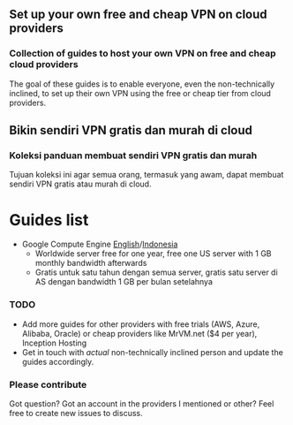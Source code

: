 ## Set up your own free and cheap VPN on cloud providers
### Collection of guides to host your own VPN on free and cheap cloud providers

The goal of these guides is to enable everyone, even the non-technically inclined, to set up their own VPN using the free or cheap tier from cloud providers.

## Bikin sendiri VPN gratis dan murah di cloud
### Koleksi panduan membuat sendiri VPN gratis dan murah

Tujuan koleksi ini agar semua orang, termasuk yang awam, dapat membuat sendiri VPN gratis atau murah di cloud.

# Guides list

* Google Compute Engine [English](./guides/GCEEnglish.md)/[Indonesia](./guides/GCEIndonesia.md)
  * Worldwide server free for one year, free one US server with 1 GB monthly bandwidth afterwards
  * Gratis untuk satu tahun dengan semua server, gratis satu server di AS dengan bandwidth 1 GB per bulan setelahnya

### TODO

* Add more guides for other providers with free trials (AWS, Azure, Alibaba, Oracle) or cheap providers like MrVM.net ($4 per year), Inception Hosting 
* Get in touch with *actual* non-technically inclined person and update the guides accordingly.

### Please contribute

Got question? Got an account in the providers I mentioned or other? Feel free to create new issues to discuss.